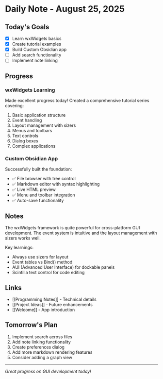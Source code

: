 # Daily Note - August 25, 2025

## Today's Goals

- [x] Learn wxWidgets basics
- [x] Create tutorial examples
- [x] Build Custom Obsidian app
- [ ] Add search functionality
- [ ] Implement note linking

## Progress

### wxWidgets Learning
Made excellent progress today! Created a comprehensive tutorial series covering:

1. Basic application structure
2. Event handling
3. Layout management with sizers
4. Menus and toolbars
5. Text controls
6. Dialog boxes
7. Complex applications

### Custom Obsidian App
Successfully built the foundation:
- ✅ File browser with tree control
- ✅ Markdown editor with syntax highlighting  
- ✅ Live HTML preview
- ✅ Menu and toolbar integration
- ✅ Auto-save functionality

## Notes

The wxWidgets framework is quite powerful for cross-platform GUI development. The event system is intuitive and the layout management with sizers works well.

Key learnings:
- Always use sizers for layout
- Event tables vs Bind() method
- AUI (Advanced User Interface) for dockable panels
- Scintilla text control for code editing

## Links

- [[Programming Notes]] - Technical details
- [[Project Ideas]] - Future enhancements
- [[Welcome]] - App introduction

## Tomorrow's Plan

1. Implement search across files
2. Add note linking functionality 
3. Create preferences dialog
4. Add more markdown rendering features
5. Consider adding a graph view

---

*Great progress on GUI development today!*
